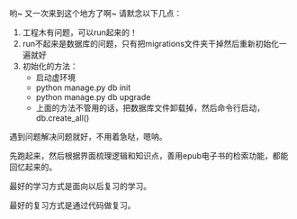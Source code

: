 哟~ 又一次来到这个地方了啊~ 请默念以下几点：
1. 工程木有问题，可以run起来的！
2. run不起来是数据库的问题，只有把migrations文件夹干掉然后重新初始化一遍就好
3. 初始化的方法：
    - 启动虚环境
    - python manage.py db init
    - python manage.py db upgrade
    - 上面的方法不管用的话，把数据库文件卸载掉，然后命令行启动，db.create_all()


 遇到问题解决问题就好，不用着急哒，嗯呐。

 先跑起来，然后根据界面梳理逻辑和知识点，善用epub电子书的检索功能，都能回忆起来的。
 
 最好的学习方式是面向以后复习的学习。
 
 最好的复习方式是通过代码做复习。